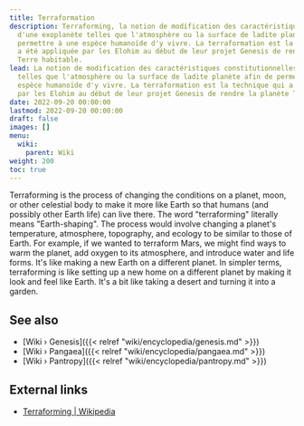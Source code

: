```yaml
---
title: Terraformation
description: Terraforming, la notion de modification des caractéristiques constitutionnelles
  d'une exoplanète telles que l'atmosphère ou la surface de ladite planète afin de
  permettre à une espèce humanoïde d'y vivre. La terraformation est la technique qui
  a été appliquée par les Elohim au début de leur projet Genesis de rendre la planète
  Terre habitable.
lead: La notion de modification des caractéristiques constitutionnelles d'une exoplanète
  telles que l'atmosphère ou la surface de ladite planète afin de permettre à une
  espèce humanoïde d'y vivre. La terraformation est la technique qui a été appliquée
  par les Elohim au début de leur projet Genesis de rendre la planète Terre habitable.
date: 2022-09-20 00:00:00
lastmod: 2022-09-20 00:00:00
draft: false
images: []
menu:
  wiki:
    parent: Wiki
weight: 200
toc: true
---
```


Terraforming is the process of changing the conditions on a planet, moon, or other celestial body to make it more like Earth so that humans (and possibly other Earth life) can live there. The word "terraforming" literally means "Earth-shaping". The process would involve changing a planet's temperature, atmosphere, topography, and ecology to be similar to those of Earth. For example, if we wanted to terraform Mars, we might find ways to warm the planet, add oxygen to its atmosphere, and introduce water and life forms. It's like making a new Earth on a different planet. In simpler terms, terraforming is like setting up a new home on a different planet by making it look and feel like Earth. It's a bit like taking a desert and turning it into a garden.

## See also

- [Wiki › Genesis]({{< relref "wiki/encyclopedia/genesis.md" >}})
- [Wiki › Pangaea]({{< relref "wiki/encyclopedia/pangaea.md" >}})
- [Wiki › Pantropy]({{< relref "wiki/encyclopedia/pantropy.md" >}})

## External links

- [Terraforming | Wikipedia](https://en.wikipedia.org/wiki/Terraforming)
